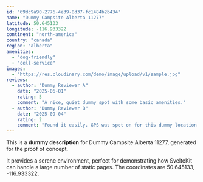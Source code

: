 ```yaml
---
id: "69dc9a90-2776-4e39-8d37-fc1484b2b434"
name: "Dummy Campsite Alberta 11277"
latitude: 50.645133
longitude: -116.933322
continent: "north-america"
country: "canada"
region: "alberta"
amenities:
  - "dog-friendly"
  - "cell-service"
images:
  - "https://res.cloudinary.com/demo/image/upload/v1/sample.jpg"
reviews:
  - author: "Dummy Reviewer A"
    date: "2025-06-01"
    rating: 5
    comment: "A nice, quiet dummy spot with some basic amenities."
  - author: "Dummy Reviewer B"
    date: "2025-09-04"
    rating: 2
    comment: "Found it easily. GPS was spot on for this dummy location."
---
```


This is a **dummy description** for Dummy Campsite Alberta 11277, generated for the proof of concept.

It provides a serene environment, perfect for demonstrating how SvelteKit can handle a large number of static pages. The coordinates are 50.645133, -116.933322.
